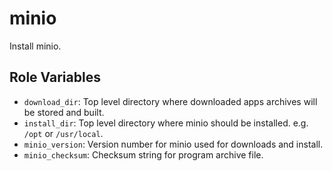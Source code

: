 minio
=========

Install minio.

Role Variables
--------------

* `download_dir`: Top level directory where downloaded apps archives will be stored and built.
* `install_dir`: Top level directory where minio should be installed. e.g. `/opt` or `/usr/local`.
* `minio_version`: Version number for minio used for downloads and install.
* `minio_checksum`: Checksum string for program archive file.
